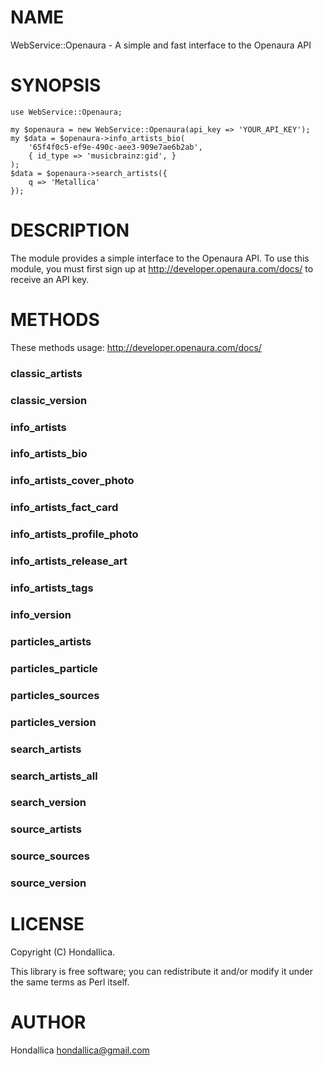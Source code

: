 # NAME

WebService::Openaura - A simple and fast interface to the Openaura API

# SYNOPSIS

    use WebService::Openaura;

    my $openaura = new WebService::Openaura(api_key => 'YOUR_API_KEY');
    my $data = $openaura->info_artists_bio(
        '65f4f0c5-ef9e-490c-aee3-909e7ae6b2ab',
        { id_type => 'musicbrainz:gid', }
    );
    $data = $openaura->search_artists({
        q => 'Metallica'
    });

# DESCRIPTION

The module provides a simple interface to the Openaura API. To use this module, you must first sign up at http://developer.openaura.com/docs/ to receive an API key.

# METHODS
These methods usage: http://developer.openaura.com/docs/

### classic\_artists

### classic\_version

### info\_artists

### info\_artists\_bio

### info\_artists\_cover\_photo

### info\_artists\_fact\_card

### info\_artists\_profile\_photo

### info\_artists\_release\_art

### info\_artists\_tags

### info\_version

### particles\_artists

### particles\_particle

### particles\_sources

### particles\_version

### search\_artists

### search\_artists\_all

### search\_version

### source\_artists

### source\_sources

### source\_version

# LICENSE

Copyright (C) Hondallica.

This library is free software; you can redistribute it and/or modify
it under the same terms as Perl itself.

# AUTHOR

Hondallica <hondallica@gmail.com>
